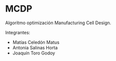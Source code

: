 # MCDP
Algoritmo optimización Manufacturing Cell Design.

Integrantes: 
- Matías Celedón Matus
- Antonia Salinas Horta
- Joaquín Toro Godoy

